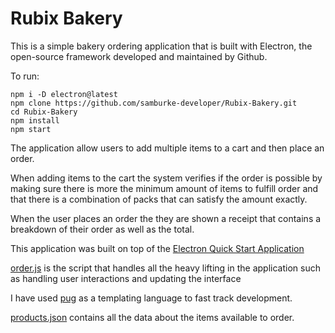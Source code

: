# Rubix Bakery

This is a simple bakery ordering application that is built with Electron, the open-source framework developed and maintained by Github.

To run:
``` 
npm i -D electron@latest 
npm clone https://github.com/samburke-developer/Rubix-Bakery.git
cd Rubix-Bakery
npm install
npm start 
```

The application allow users to add multiple items to a cart and then place an order.

When adding items to the cart the system verifies if the order is possible by making sure there is more the minimum amount of items to fulfill order and that there is a combination of packs that can satisfy the amount exactly.

When the user places an order the they are shown a receipt that contains a breakdown of their order as well as the total.

This application was built on top of the [Electron Quick Start Application](https://electronjs.org/docs/tutorial/quick-start)

[order.js](https://github.com/samburke-developer/Rubix-Bakery/blob/master/scripts/order.js) is the script that handles all the heavy lifting in the application such as handling user interactions and updating the interface

I have used [pug](https://pugjs.org/api/getting-started.html) as a templating language to fast track development.

[products.json](https://github.com/samburke-developer/Rubix-Bakery/blob/master/data/products.json) contains all the data about the items available to order.

